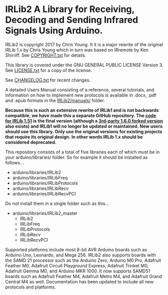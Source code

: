 ﻿# IRLib2 A Library for Receiving, Decoding and Sending Infrared Signals Using Arduino.

IRLib2 is copyright 2017 by Chris Young. It it is a major rewrite of the original IRLib 1.x by Chris Young which in turn was based on IRremote by Ken Shirriff. See [COPYRIGHT.txt](COPYRIGHT.txt) for details.

This library is covered under the GNU GENERAL PUBLIC LICENSE Version 3. See [LICENSE.txt](LICENSE.txt) for a copy of the license.

See [CHANGELOG.txt](CHANGELOG.txt) for recent changes.

A detailed Users Manual consisting of a reference, several tutorials, and information on how to implement new protocols is available in .docx, .pdf and .epub formats in the [IRLib2/manuals/](IRLib2/manuals/) folder.

**Because this is such an extensive rewrite of IRLib1 and is not backwards compatible, we have made this a separate GitHub repository. The [code for IRLib 1.51](https://github.com/cyborg5/IRLib) is the final version (although a [3rd-party 1.6.0 forked version](https://github.com/ElectricRCAircraftGuy/IRLib) also exists) and IRLib1 will no longer be updated or maintained. New users should use this library. Only use the original versions for existing projects that require its original design. In other words IRLib 1.x should be considered deprecated.**

This repository consists of a total of five libraries each of which must be in your arduino/libraries/ folder. So for example it should be installed as follows…

* arduino/libraries/IRLib2
* arduino/libraries/IRLibFreq
* arduino/libraries/IRLibProtocols
* arduino/libraries/IRLibRecv
* arduino/libraries/IRLibRecvPCI

Do not install them in a single folder such as this…

* arduino/libraries/IRLib2_master
  * IRLib2
  * IRLibFreq
  * IRLibProtocols
  * IRLibRecv
  * IRLibRecvPCI
 
Supported platforms include most 8-bit AVR Arduino boards such as Arduino Uno, Leonardo, and Mega 256.
IRLib2 also supports boards with the SAMD 21 processor such as the Arduino Zero, Arduino M0 Pro, Adafruit Feather M0, Adafruit Circuit Playground Express, Adafruit Trinket M0, Adafruit Gemma M0, and Arduino MKR 1000. It now supports SAMD51 boards such as Adafruit Feather M4, Adafruit Metro M4, and Adafruit Grand Central M4 as well. Documentation has been updated to include all new protocols and platforms.

